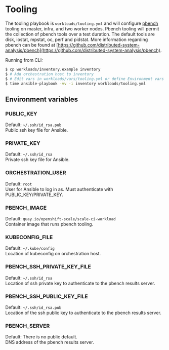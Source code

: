 # Tooling

The tooling playbook is `workloads/tooling.yml` and will configure [pbench](https://github.com/distributed-system-analysis/pbench) tooling on master, infra, and two worker nodes. Pbench tooling will permit the collection of pbench tools over a test duration. The default tools are disk, iostat, mpstat, oc, perf and pidstat. More information regarding pbench can be found at [https://github.com/distributed-system-analysis/pbench](https://github.com/distributed-system-analysis/pbench).

Running from CLI:

```sh
$ cp workloads/inventory.example inventory
$ # Add orchestration host to inventory
$ # Edit vars in workloads/vars/tooling.yml or define Environment vars (See below)
$ time ansible-playbook -vv -i inventory workloads/tooling.yml
```

## Environment variables

### PUBLIC_KEY
Default: `~/.ssh/id_rsa.pub`  
Public ssh key file for Ansible.

### PRIVATE_KEY
Default: `~/.ssh/id_rsa`  
Private ssh key file for Ansible.

### ORCHESTRATION_USER
Default: `root`  
User for Ansible to log in as. Must authenticate with PUBLIC_KEY/PRIVATE_KEY.

### PBENCH_IMAGE
Default: `quay.io/openshift-scale/scale-ci-workload`  
Container image that runs pbench tooling.

### KUBECONFIG_FILE
Default: `~/.kube/config`  
Location of kubeconfig on orchestration host.

### PBENCH_SSH_PRIVATE_KEY_FILE
Default: `~/.ssh/id_rsa`  
Location of ssh private key to authenticate to the pbench results server.

### PBENCH_SSH_PUBLIC_KEY_FILE
Default: `~/.ssh/id_rsa.pub`  
Location of the ssh public key to authenticate to the pbench results server.

### PBENCH_SERVER
Default: There is no public default.  
DNS address of the pbench results server.
